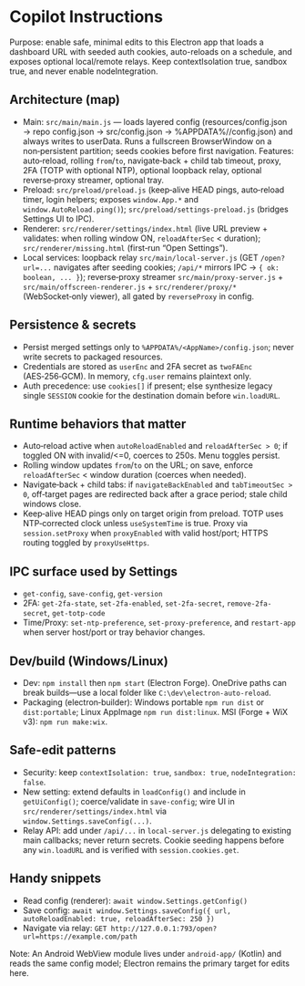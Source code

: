 # Copilot Instructions

Purpose: enable safe, minimal edits to this Electron app that loads a dashboard URL with seeded auth cookies, auto-reloads on a schedule, and exposes optional local/remote relays. Keep contextIsolation true, sandbox true, and never enable nodeIntegration.

## Architecture (map)
- Main: `src/main/main.js` — loads layered config (resources/config.json → repo config.json → src/config.json → %APPDATA%/<AppName>/config.json) and always writes to userData. Runs a fullscreen BrowserWindow on a non‑persistent partition; seeds cookies before first navigation. Features: auto‑reload, rolling `from`/`to`, navigate‑back + child tab timeout, proxy, 2FA (TOTP with optional NTP), optional loopback relay, optional reverse‑proxy streamer, optional tray.
- Preload: `src/preload/preload.js` (keep‑alive HEAD pings, auto‑reload timer, login helpers; exposes `window.App.*` and `window.AutoReload.ping()`); `src/preload/settings-preload.js` (bridges Settings UI to IPC).
- Renderer: `src/renderer/settings/index.html` (live URL preview + validates: when rolling window ON, `reloadAfterSec` < duration); `src/renderer/missing.html` (first‑run “Open Settings”).
- Local services: loopback relay `src/main/local-server.js` (GET `/open?url=...` navigates after seeding cookies; `/api/*` mirrors IPC → `{ ok: boolean, ... }`); reverse‑proxy streamer `src/main/proxy-server.js` + `src/main/offscreen-renderer.js` + `src/renderer/proxy/*` (WebSocket‑only viewer), all gated by `reverseProxy` in config.

## Persistence & secrets
- Persist merged settings only to `%APPDATA%/<AppName>/config.json`; never write secrets to packaged resources.
- Credentials are stored as `userEnc` and 2FA secret as `twoFAEnc` (AES‑256‑GCM). In memory, `cfg.user` remains plaintext only.
- Auth precedence: use `cookies[]` if present; else synthesize legacy single `SESSION` cookie for the destination domain before `win.loadURL`.

## Runtime behaviors that matter
- Auto‑reload active when `autoReloadEnabled` and `reloadAfterSec > 0`; if toggled ON with invalid/<=0, coerces to 250s. Menu toggles persist.
- Rolling window updates `from`/`to` on the URL; on save, enforce `reloadAfterSec` < window duration (coerces when needed).
- Navigate‑back + child tabs: if `navigateBackEnabled` and `tabTimeoutSec > 0`, off‑target pages are redirected back after a grace period; stale child windows close.
- Keep‑alive HEAD pings only on target origin from preload. TOTP uses NTP‑corrected clock unless `useSystemTime` is true. Proxy via `session.setProxy` when `proxyEnabled` with valid host/port; HTTPS routing toggled by `proxyUseHttps`.

## IPC surface used by Settings
- `get-config`, `save-config`, `get-version`
- 2FA: `get-2fa-state`, `set-2fa-enabled`, `set-2fa-secret`, `remove-2fa-secret`, `get-totp-code`
- Time/Proxy: `set-ntp-preference`, `set-proxy-preference`, and `restart-app` when server host/port or tray behavior changes.

## Dev/build (Windows/Linux)
- Dev: `npm install` then `npm start` (Electron Forge). OneDrive paths can break builds—use a local folder like `C:\dev\electron-auto-reload`.
- Packaging (electron‑builder): Windows portable `npm run dist` or `dist:portable`; Linux AppImage `npm run dist:linux`. MSI (Forge + WiX v3): `npm run make:wix`.

## Safe-edit patterns
- Security: keep `contextIsolation: true`, `sandbox: true`, `nodeIntegration: false`.
- New setting: extend defaults in `loadConfig()` and include in `getUiConfig()`; coerce/validate in `save-config`; wire UI in `src/renderer/settings/index.html` via `window.Settings.saveConfig(...)`.
- Relay API: add under `/api/...` in `local-server.js` delegating to existing main callbacks; never return secrets. Cookie seeding happens before any `win.loadURL` and is verified with `session.cookies.get`.

## Handy snippets
- Read config (renderer): `await window.Settings.getConfig()`
- Save config: `await window.Settings.saveConfig({ url, autoReloadEnabled: true, reloadAfterSec: 250 })`
- Navigate via relay: `GET http://127.0.0.1:793/open?url=https://example.com/path`

Note: An Android WebView module lives under `android-app/` (Kotlin) and reads the same config model; Electron remains the primary target for edits here.
